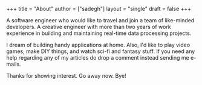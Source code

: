 +++
title = "About"
author = ["sadegh"]
layout = "single"
draft = false
+++

A software engineer who would like to travel and join a team of like-minded developers. A creative engineer with more than two years of work experience in building and maintaining real-time data processing projects.

I dream of building handy applications at home. Also, I'd like to play video games, make DIY things, and watch sci-fi and fantasy stuff. If you need any help regarding any of my articles do drop a comment
instead sending me e-mails.

Thanks for showing interest. Go away now. Bye!
